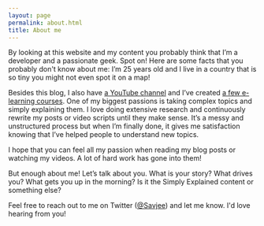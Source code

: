 ```yaml
---
layout: page
permalink: about.html
title: About me
---
```


By looking at this website and my content you probably think that I’m a developer and a passionate geek. Spot on! Here are some facts that you probably don't know about me: I’m 25 years old and I live in a country that is so tiny you might not even spot it on a map!

Besides this blog, I also have [a YouTube channel](https://www.youtube.com/channel/UCnxrdFPXJMeHru_b4Q_vTPQ) and I’ve created [a few e-learning courses](/courses). One of my biggest passions is taking complex topics and simply explaining them. I love doing extensive research and continuously rewrite my posts or video scripts until they make sense. It’s a messy and unstructured process but when I’m finally done, it gives me satisfaction knowing that I’ve helped people to understand new topics.

I hope that you can feel all my passion when reading my blog posts or watching my videos. A lot of hard work has gone into them!

But enough about me! Let’s talk about you. What is your story? What drives you? What gets you up in the morning? Is it the Simply Explained content or something else? 

Feel free to reach out to me on Twitter ([@Savjee](https://twitter.com/Savjee)) and let me know. I'd love hearing from you!
